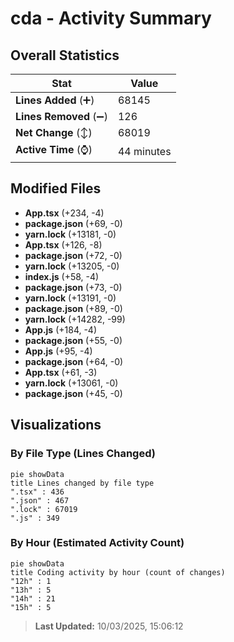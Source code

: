 # cda - Activity Summary 

## Overall Statistics

| Stat                   | Value                                                             |
| ---------------------- | ----------------------------------------------------------------- |
| **Lines Added** (➕)   | 68145                                          |
| **Lines Removed** (➖) | 126                                        |
| **Net Change** (↕)    | 68019                |
| **Active Time** (⌚)   | 44 minutes |


## Modified Files
- **App.tsx** (+234, -4)
- **package.json** (+69, -0)
- **yarn.lock** (+13181, -0)
- **App.tsx** (+126, -8)
- **package.json** (+72, -0)
- **yarn.lock** (+13205, -0)
- **index.js** (+58, -4)
- **package.json** (+73, -0)
- **yarn.lock** (+13191, -0)
- **package.json** (+89, -0)
- **yarn.lock** (+14282, -99)
- **App.js** (+184, -4)
- **package.json** (+55, -0)
- **App.js** (+95, -4)
- **package.json** (+64, -0)
- **App.tsx** (+61, -3)
- **yarn.lock** (+13061, -0)
- **package.json** (+45, -0)

## Visualizations

### By File Type (Lines Changed)

```mermaid
pie showData
title Lines changed by file type
".tsx" : 436
".json" : 467
".lock" : 67019
".js" : 349
```

### By Hour (Estimated Activity Count)

```mermaid
pie showData
title Coding activity by hour (count of changes)
"12h" : 1
"13h" : 5
"14h" : 21
"15h" : 5
```


> **Last Updated:** 10/03/2025, 15:06:12